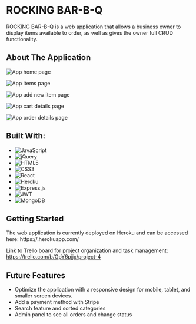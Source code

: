 # ROCKING BAR-B-Q 

ROCKING BAR-B-Q is a web application that allows a business owner to display items available to order, as well as gives the owner full CRUD functionality.

## About The Application

![App home page](/Users/pamelasilva/code/pbueno-react/src/Images/homepage.png)

![App items page](/Users/pamelasilva/code/pbueno-react/src/Images/itemspage.png)

![App add new item page](/Users/pamelasilva/code/pbueno-react/src/Images/newItem.png)

![App cart details page](/Users/pamelasilva/code/pbueno-react/src/Images/cartpage.png)

![App order details page](/Users/pamelasilva/code/pbueno-react/src/Images/orderpage.png)


## Built With:


* ![JavaScript](https://img.shields.io/badge/javascript-%23323330.svg?style=for-the-badge&logo=javascript&logoColor=%23F7DF1E)
* ![jQuery](https://img.shields.io/badge/jquery-%230769AD.svg?style=for-the-badge&logo=jquery&logoColor=white)
* ![HTML5](https://img.shields.io/badge/html5-%23E34F26.svg?style=for-the-badge&logo=html5&logoColor=white)
* ![CSS3](https://img.shields.io/badge/css3-%231572B6.svg?style=for-the-badge&logo=css3&logoColor=white)
* ![React](https://img.shields.io/badge/react-%2320232a.svg?style=for-the-badge&logo=react&logoColor=%2361DAFB)
* ![Heroku](https://img.shields.io/badge/heroku-%23430098.svg?style=for-the-badge&logo=heroku&logoColor=white)
* ![Express.js](https://img.shields.io/badge/express.js-%23404d59.svg?style=for-the-badge&logo=express&logoColor=%2361DAFB)
* ![JWT](https://img.shields.io/badge/JWT-black?style=for-the-badge&logo=JSON%20web%20tokens)
* ![MongoDB](https://img.shields.io/badge/MongoDB-%234ea94b.svg?style=for-the-badge&logo=mongodb&logoColor=white)


## Getting Started

The web application is currently deployed on Heroku and can be accessed here: https://.herokuapp.com/

Link to Trello board for project organization and task management: https://trello.com/b/GpY6pjjx/project-4


## Future Features

* Optimize the application with a responsive design for mobile, tablet, and smaller screen devices.
* Add a payment method with Stripe
* Search feature and sorted categories
* Admin panel to see all orders and change status
